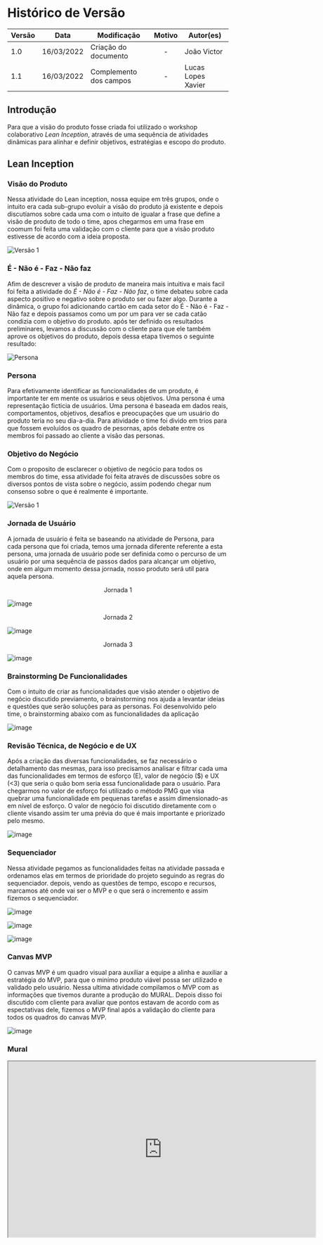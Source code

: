 # Histórico de Versão

| Versão | Data       | Modificação                    | Motivo | Autor(es) |
| ------ | ---------- | ------------------------------ | :----: | ----- |
| 1.0    | 16/03/2022 | Criação do documento  | - | João Victor |
| 1.1    | 16/03/2022 | Complemento dos campos | - | Lucas Lopes Xavier |


## Introdução

Para que a visão do produto fosse criada foi utilizado o workshop colaborativo *Lean Inception*, através de uma sequência de atividades dinâmicas para alinhar e definir objetivos, estratégias e escopo do produto. 

## Lean Inception

### Visão do Produto


Nessa atividade do Lean inception, nossa equipe em três grupos, onde o intuito era cada sub-grupo evoluir a visão do produto já existente e depois discutíamos sobre cada uma com o intuito de igualar a frase que define a visão de produto de todo o time, apos chegarmos em uma frase em coomum foi feita uma validação com o cliente para que a visão produto estivesse de acordo com a ideia proposta.

![Versão 1](https://i.imgur.com/pLOww3e.png)


### É - Não é - Faz - Não faz



Afim de descrever a visão de produto de maneira mais intuitiva e mais facil foi feita a atividade do *É - Não é - Faz - Não faz*, o time debateu sobre cada aspecto positivo e negativo sobre o produto ser ou fazer algo.
Durante a dinâmica, o grupo foi adicionando cartão em cada setor do É - Não é - Faz - Não faz e depois passamos como um por um para ver se cada catão condizia com o objetivo do produto.
após ter definido os resultados preliminares, levamos a discussão com o cliente para que ele também aprove os objetivos do produto, depois dessa etapa tivemos o seguinte resultado:

![Persona](https://i.imgur.com/bcbIsY2.png)

### Persona 


Para efetivamente identificar as funcionalidades de um produto, é importante ter em mente os usuários e seus objetivos. Uma persona é uma representação ficticia de usuários. Uma persona é baseada em dados reais, comportamentos, objetivos, desafios e preocupações que um usuário do produto teria no seu dia-a-dia. Para atividade o time foi divido em trios para que fossem evoluídos os quadro de pesornas, após debate entre os membros foi passado ao cliente a visão das personas.  


### Objetivo do Negócio



Com o proposito de esclarecer o objetivo de negócio para todos os membros do time, essa atividade foi feita através de discussões sobre os diversos pontos de vista sobre o negócio, assim podendo chegar num consenso sobre o que é realmente é importante. 

![Versão 1](https://i.imgur.com/XJgFJZF.png)

### Jornada de Usuário



A jornada de usuário é feita se baseando na atividade de Persona, para cada persona que foi criada, temos uma jornada diferente referente a esta persona, uma jornada de usuário pode ser definida como o percurso de um usuário por uma sequência de passos
dados para alcançar um objetivo, onde em algum momento dessa jornada, nosso produto será util para aquela persona.

<p align="center"> Jornada 1 </p>

![image](https://user-images.githubusercontent.com/38164895/158674998-c639f278-a629-42ac-9a6b-c39ef1347280.png)

<p align="center"> Jornada 2 </p>

![image](https://user-images.githubusercontent.com/38164895/158675243-adc2fda8-efb0-4d59-972c-9b94ab4f7367.png)

<p align="center"> Jornada 3 </p>

![image](https://user-images.githubusercontent.com/38164895/158675940-6e73b2c7-da2f-43c5-9066-f03f0c75979e.png)




### Brainstorming De Funcionalidades



Com o intuito de criar as funcionalidades que visão atender o objetivo de negócio discutido previamento, o brainstorming nos ajuda a levantar ideias e questões que serão soluções para as personas. Foi desenvolvido pelo time, o brainstorming abaixo com as funcionalidades da aplicação

![image](https://user-images.githubusercontent.com/38164895/158678502-22908d31-2769-4889-9495-0d734a5d16c9.png)


### Revisão Técnica, de Negócio e de UX



Após a criação das diversas funcionalidades, se faz necessário o detalhamento das mesmas, para isso precisamos analisar e filtrar cada uma das funcionalidades em termos de esforço (E), valor de negócio ($) e UX (<3) que seria o quão bom seria essa funcionalidade para o usuário. Para chegarmos no valor de esforço foi utilizado o método PMG que visa quebrar uma funcionalidade em pequenas tarefas e assim dimensionado-as em nível de esforço. O valor de negócio foi discutido diretamente com o cliente visando assim ter uma prévia do que é mais importante e priorizado pelo mesmo. 


![image](https://user-images.githubusercontent.com/38164895/158681237-09e44d9b-863c-4b5c-853e-90556f86400b.png)




### Sequenciador



Nessa atividade pegamos as funcionalidades feitas na atividade passada e ordenamos elas em termos de prioridade do projeto seguindo as regras do sequenciador. depois, vendo as questões de tempo, escopo e recursos, marcamos até onde vai ser o MVP e o que será o incremento e assim fizemos o sequenciador.

![image](https://user-images.githubusercontent.com/38164895/158678894-a966217e-94b3-4fa0-b3b7-5c078633e5bb.png)

![image](https://user-images.githubusercontent.com/38164895/158679015-1053d9be-e193-4567-a52c-8f1e21faeafc.png)

![image](https://user-images.githubusercontent.com/38164895/158679192-25d12dec-c3b4-4155-8f99-65b70717d2a1.png)




### Canvas MVP



O canvas MVP é um quadro visual para auxiliar a equipe a alinha e auxiliar a estratégia do MVP, para que o minimo produto viável possa ser utilizado e validado pelo usuário.
Nessa ultima atividade compilamos o MVP com as informações que tivemos durante a produção do MURAL. Depois disso foi discutido com cliente para avaliar que pontos estavam de acordo com as espectativas dele, fizemos o MVP final após a validação do cliente para todos os quadros do canvas MVP.

![image](https://user-images.githubusercontent.com/38164895/158679664-17fa3bbe-645b-45b5-9577-c670054f302d.png)


### Mural

 <iframe height="400px" width="700px" src="https://app.mural.co/t/unbfgaepsmds202111846/m/unbfgaepsmds202111846/1645034325056/50261a35ac793a6143d5ace95a264e7ff95a3076?sender=u23696742f94018e30dd85376"></iframe>
